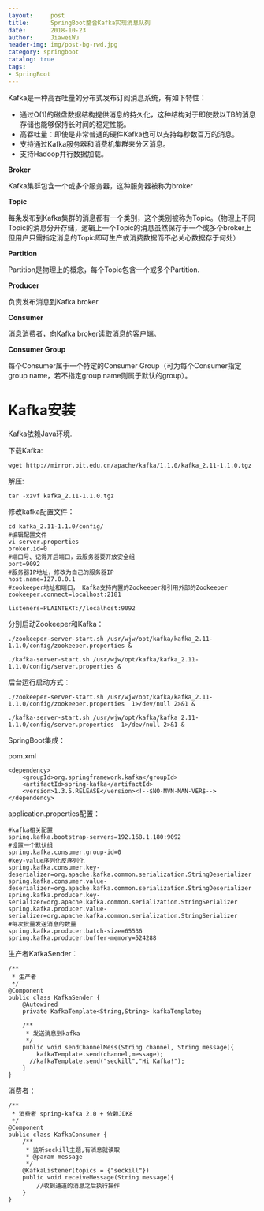 ```yaml
---
layout:     post                  
title:      SpringBoot整合Kafka实现消息队列      
date:       2018-10-23             
author:     JiaweiWu        
header-img: img/post-bg-rwd.jpg  
category: springboot   
catalog: true  
tags:                             
- SpringBoot 
---
```


Kafka是一种高吞吐量的分布式发布订阅消息系统，有如下特性：

- 通过O(1)的磁盘数据结构提供消息的持久化，这种结构对于即使数以TB的消息存储也能够保持长时间的稳定性能。
- 高吞吐量：即使是非常普通的硬件Kafka也可以支持每秒数百万的消息。
- 支持通过Kafka服务器和消费机集群来分区消息。
- 支持Hadoop并行数据加载。

**Broker**

Kafka集群包含一个或多个服务器，这种服务器被称为broker

**Topic**

每条发布到Kafka集群的消息都有一个类别，这个类别被称为Topic。（物理上不同Topic的消息分开存储，逻辑上一个Topic的消息虽然保存于一个或多个broker上但用户只需指定消息的Topic即可生产或消费数据而不必关心数据存于何处）

**Partition**

Partition是物理上的概念，每个Topic包含一个或多个Partition.

**Producer**

负责发布消息到Kafka broker

**Consumer**

消息消费者，向Kafka broker读取消息的客户端。

**Consumer Group**

每个Consumer属于一个特定的Consumer Group（可为每个Consumer指定group name，若不指定group name则属于默认的group）。

# Kafka安装

Kafka依赖Java环境.

下载Kafka:

`wget http://mirror.bit.edu.cn/apache/kafka/1.1.0/kafka_2.11-1.1.0.tgz`

解压:

`tar -xzvf kafka_2.11-1.1.0.tgz `

修改kafka配置文件：

```
cd kafka_2.11-1.1.0/config/
#编辑配置文件
vi server.properties
broker.id=0
#端口号、记得开启端口，云服务器要开放安全组
port=9092
#服务器IP地址，修改为自己的服务器IP
host.name=127.0.0.1
#zookeeper地址和端口， Kafka支持内置的Zookeeper和引用外部的Zookeeper
zookeeper.connect=localhost:2181

listeners=PLAINTEXT://localhost:9092
```
分别启动Zookeeper和Kafka：
```
./zookeeper-server-start.sh /usr/wjw/opt/kafka/kafka_2.11-1.1.0/config/zookeeper.properties &

./kafka-server-start.sh /usr/wjw/opt/kafka/kafka_2.11-1.1.0/config/server.properties &
```

后台运行启动方式：

```
./zookeeper-server-start.sh /usr/wjw/opt/kafka/kafka_2.11-1.1.0/config/zookeeper.properties  1>/dev/null 2>&1 &

./kafka-server-start.sh /usr/wjw/opt/kafka/kafka_2.11-1.1.0/config/server.properties  1>/dev/null 2>&1 &
```

SpringBoot集成：

pom.xml

```
<dependency>
    <groupId>org.springframework.kafka</groupId>
    <artifactId>spring-kafka</artifactId>
    <version>1.3.5.RELEASE</version><!--$NO-MVN-MAN-VER$-->
</dependency>
```

application.properties配置：

```
#kafka相关配置
spring.kafka.bootstrap-servers=192.168.1.180:9092
#设置一个默认组
spring.kafka.consumer.group-id=0
#key-value序列化反序列化
spring.kafka.consumer.key-deserializer=org.apache.kafka.common.serialization.StringDeserializer
spring.kafka.consumer.value-deserializer=org.apache.kafka.common.serialization.StringDeserializer
spring.kafka.producer.key-serializer=org.apache.kafka.common.serialization.StringSerializer
spring.kafka.producer.value-serializer=org.apache.kafka.common.serialization.StringSerializer
#每次批量发送消息的数量
spring.kafka.producer.batch-size=65536
spring.kafka.producer.buffer-memory=524288
```

生产者KafkaSender：
```
/**
 * 生产者
 */
@Component
public class KafkaSender {
    @Autowired
    private KafkaTemplate<String,String> kafkaTemplate;

    /**
     * 发送消息到kafka
     */
    public void sendChannelMess(String channel, String message){
        kafkaTemplate.send(channel,message);
      //kafkaTemplate.send("seckill","Hi Kafka!");
    }
}
```
消费者：
```
/**
 * 消费者 spring-kafka 2.0 + 依赖JDK8
 */
@Component
public class KafkaConsumer {
    /**
     * 监听seckill主题,有消息就读取
     * @param message
     */
    @KafkaListener(topics = {"seckill"})
    public void receiveMessage(String message){
        //收到通道的消息之后执行操作
    }
}
```